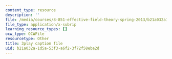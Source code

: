 ```yaml
---
content_type: resource
description: ''
file: /media/courses/8-851-effective-field-theory-spring-2013/b21a032a1d5a53f3a6f23f72f58eba2d_Jtda1czqdxc.vtt
file_type: application/x-subrip
learning_resource_types: []
ocw_type: OCWFile
resourcetype: Other
title: 3play caption file
uid: b21a032a-1d5a-53f3-a6f2-3f72f58eba2d
---
```

